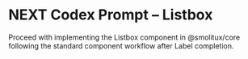 # NEXT Codex Prompt – Listbox

Proceed with implementing the Listbox component in @smolitux/core following the standard component workflow after Label completion.
